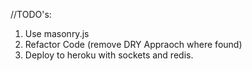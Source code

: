 //TODO's:
1. Use masonry.js
6. Refactor Code (remove DRY Appraoch where found)
7. Deploy to heroku with sockets and redis.
